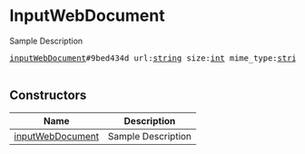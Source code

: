 # InputWebDocument

Sample Description

<pre>
<a href="../constructor/inputWebDocument.md">inputWebDocument</a>#9bed434d url:<a href="../type/string.md">string</a> size:<a href="../type/int.md">int</a> mime_type:<a href="../type/string.md">string</a> attributes:Vector&lt;<a href="../type/DocumentAttribute.md">DocumentAttribute</a>&gt; = <a href="../type/InputWebDocument.md">InputWebDocument</a>;

</pre>

## Constructors

| Name | Description |
|------|-------------|
| [inputWebDocument](../constructor/inputWebDocument.md) | Sample Description |

